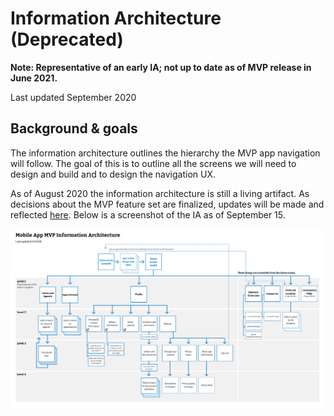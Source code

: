 # Information Architecture (Deprecated)

**Note: Representative of an early IA; not up to date as of MVP release in June 2021.**

Last updated September 2020

## Background & goals
The information architecture outlines the hierarchy the MVP app navigation will follow. The goal of this is to outline all the screens we will need to design and build and to design the navigation UX.

As of August 2020 the information architecture is still a living artifact. As decisions about the MVP feature set are finalized, updates will be made and reflected [here](https://www.figma.com/proto/NSzeU3CNgJmSQPg68NWnTB/Mobile-App---Design-Work-Sessions?node-id=66%3A273&scaling=scale-down-width). Below is a screenshot of the IA as of September 15. 

![ia diagram](https://github.com/department-of-veterans-affairs/va.gov-team/blob/master/products/va-mobile-app/ux-research/information-architecture/Information%20Arch-v2.png)



